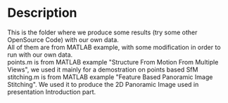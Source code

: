 # Description
This is the folder where we produce some results (try some other OpenSource Code) with our own data. <br>
All of them are from MATLAB example, with some modification in order to run with our own data. <br>
points.m is from MATLAB example "Structure From Motion From Multiple Views", we used it mainly for a demostration on points based SfM <br>
stitching.m is from MATLAB example "Feature Based Panoramic Image Stitching". We used it to produce the 2D Panoramic Image used in presentation Introduction part.